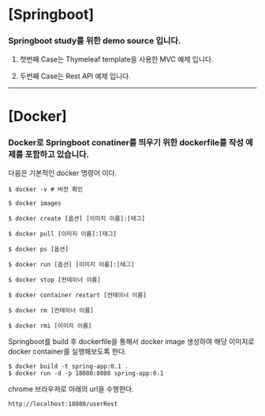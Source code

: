 # [Springboot]

### Springboot study를 위한 demo source 입니다. 

1. 첫번째 Case는 Thymeleaf template을 사용한 MVC 예제 입니다. 

2. 두번째 Case는 Rest API 예제 입니다. 


--------------------

# [Docker]

### Docker로 Springboot conatiner를 띄우기 위한 dockerfile를 작성 예제를 포함하고 있습니다. 

다음은 기본적인 docker 명령어 이다. 

```
$ docker -v # 버전 확인

$ docker images

$ docker create [옵션] [이미지 이름]:[태그]

$ docker pull [이미지 이름]:[태그]

$ docker ps [옵션]

$ docker run [옵션] [이미지 이름]:[태그] 

$ docker stop [컨테이너 이름]

$ docker container restart [컨테이너 이름] 

$ docker rm [컨테이너 이름]

$ docker rmi [이미지 이름]
```

Springboot를 build 후 dockerfile을 통해서 docker image 생성하여 해당 이미지로 docker container를 실행해보도록 한다. 
```
$ docker build -t spring-app:0.1 .
$ docker run -d -p 18080:8080 spring-app:0.1 
```

chrome 브라우저로 아래의 url을 수행한다. 
```
http://localhost:18080/userRest
```

